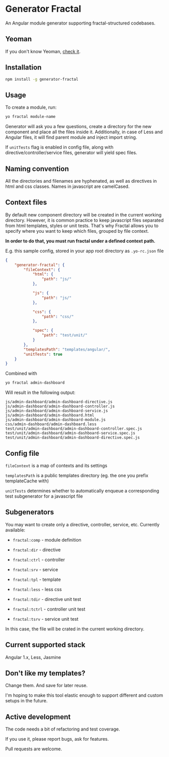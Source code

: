 Generator Fractal
===============

An Angular module generator supporting fractal-structured codebases.


## Yeoman

If you don't know Yeoman, [check it](http://yeoman.io/learning/).

## Installation

```bash
npm install -g generator-fractal
```

## Usage

To create a module, run:

```bash
yo fractal module-name
```

Generator will ask you a few questions, create a directory for the new component and place all the files inside it.
Additionally, in case of Less and Angular files, it will find parent module and inject import string.

If `unitTests` flag is enabled in config file, along with directive/controller/service files, generator will yield spec files.

## Naming convention

All the directories and filenames are hyphenated, as well as directives in html and css classes. Names in javascript are camelCased.

## Context files

By default new component directory will be created in the current working directory.
However, it is common practice to keep javascript files separated from html templates, styles or unit tests.
That's why Fractal allows you to specify where you want to keep which files, grouped by file context.

**In order to do that, you must run fractal under a defined context path.**

E.g. this sample config, stored in your app root directory as `.yo-rc.json` file

```json
{
    "generator-fractal": {
        "fileContext": {
            "html": {
            	"path": "js/"
        	},

            "js": {
            	"path": "js/"
        	},

            "css": {
            	"path": "css/"
        	},

        	"spec": {
        		"path": "test/unit/"
        	}
        },
        "templatesPath": "templates/angular/",
        "unitTests": true
    }
}
```
Combined with

```bash
yo fractal admin-dashboard
```

Will result in the following output:

    js/admin-dashboard/admin-dashboard-directive.js
    js/admin-dashboard/admin-dashboard-controller.js
    js/admin-dashboard/admin-dashboard-service.js
    js/admin-dashboard/admin-dashboard.html
    js/admin-dashboard/admin-dashboard-module.js
    css/admin-dashboard/admin-dashboard.less
    test/unit/admin-dashboard/admin-dashboard-controller.spec.js
    test/unit/admin-dashboard/admin-dashboard-service.spec.js
    test/unit/admin-dashboard/admin-dashboard-directive.spec.js

## Config file

`fileContext`   is a map of contexts and its settings

`templatesPath` is a public templates directory (eg. the one you prefix templateCache with)

`unitTests`     determines whether to automatically enqueue a corresponding test subgenerator for a javascript file


## Subgenerators

You may want to create only a directive, controller, service, etc. Currently available:

* `fractal:comp` - module definition

* `fractal:dir` - directive

* `fractal:ctrl` - controller

* `fractal:srv` - service

* `fractal:tpl` - template

* `fractal:less` - less css

* `fractal:tdir` - directive unit test

* `fractal:tctrl` - controller unit test

* `fractal:tsrv` - service unit test

In this case, the file will be crated in the current working directory.


## Current supported stack

Angular 1.x, Less, Jasmine


## Don't like my templates?

Change them. And save for later reuse.

I'm hoping to make this tool elastic enough to support different and custom setups in the future.

## Active development

The code needs a bit of refactoring and test coverage.

If you use it, please report bugs, ask for features.

Pull requests are welcome.
